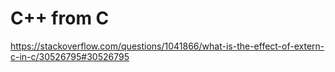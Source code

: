 # C++ from C

<https://stackoverflow.com/questions/1041866/what-is-the-effect-of-extern-c-in-c/30526795#30526795>
